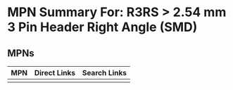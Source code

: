 



# MPN Summary For: R3RS > 2.54 mm 3 Pin Header Right Angle (SMD)

## MPNs
  

|MPN|Direct Links|Search Links|
| :--- | :--- | :--- |
||||
